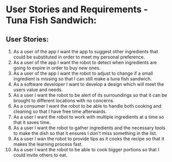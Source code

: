 # User Stories and Requirements - Tuna Fish Sandwich:

## User Stories:
1. As a user of the app I want the app to suggest other ingredients that could be substituted in order to meet my personal preference.
2. As a user of the app I want the robot to detect when ingredients are going to expire in order to buy new ones.
3. As a user of the app I want the robot to adjust to change if a small ingredient is missing so that I can still make a tuna fish sandwich.
4. As a software developer I want to develop a design which will meet the users value and needs.
5. As a user I want the robot to be alert of its surroundings so that it can be brought to different locations with no concerns.
6. As a consumer I want the robot to be able to handle both cooking and cleaning so that I have free time afterwards.
7. As a user I want the robot to work with multiple ingredients at a time so that it saves time.
8. As a user I want the robot to gather ingredients and the necessary tools to make the dish so that it ensures I don't miss something in the list.
9. As a user I wan the robot to provide tips as it cooks the recipe so that it makes the learning process fast.
10. As a user I want the robot to be able to cook bigger portions so that I could invite others to eat.
